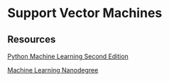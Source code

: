 # **Support Vector Machines**










## **Resources**

[Python Machine Learning Second Edition](https://www.amazon.com/Python-Machine-Learning-scikit-learn-TensorFlow/dp/1787125939)

 [Machine Learning Nanodegree](https://www.udacity.com/course/machine-learning-engineer-nanodegree--nd009t)
